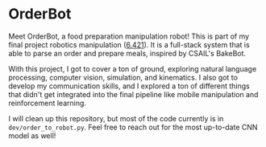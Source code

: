# OrderBot
Meet OrderBot, a food preparation manipulation robot! This is part of my final project robotics manipulation ([6.421](https://manipulation.csail.mit.edu/Fall2023/)). It is a full-stack system that is able to parse an order and prepare meals, inspired by CSAIL's BakeBot. 

With this project, I got to cover a ton of ground, exploring natural language processing, computer vision, simulation, and kinematics. I also got to develop my communication skills, and I explored a ton of different things that didn't get integrated into the final pipeline like mobile manipulation and reinforcement learning. 

I will clean up this repository, but most of the code currently is in `dev/order_to_robot.py`. Feel free to reach out for the most up-to-date CNN model as well!
